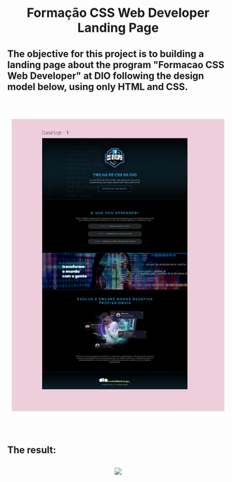 
<div style="text-align: center;" ><h1>Formação CSS Web Developer Landing Page</h1></div>
<h2>The objective for this project is to building a landing page about the program "Formacao CSS Web Developer" at DIO following the design model below, using only HTML and CSS.</h2><br><br>


<div style="text-align: center; padding: 10px;">
<img src='assets/images/design_model.png'>
</div><br><br>

<h2>The result:</h2>

<div  style="text-align: center; padding: 10px;">
<img src="assets/images/thresult.png">
</div>


